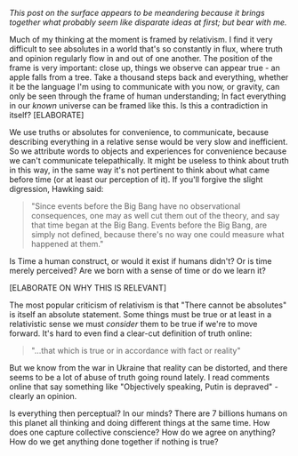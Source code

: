 _This post on the surface appears to be meandering because it brings together what probably seem like disparate ideas at first; but bear with me._

Much of my thinking at the moment is framed by relativism. I find it very difficult to see absolutes in a world that's so constantly in flux, where truth and opinion regularly flow in and out of one another. The position of the frame is very important: close up, things we observe can appear true - an apple falls from a tree. Take a thousand steps back and everything, whether it be the language I'm using to communicate with you now, or gravity, can only be seen through the frame of human understanding; In fact everything in our _known_ universe can be framed like this. Is this a contradiction in itself? [ELABORATE]

We use truths or absolutes for convenience, to communicate, because describing everything in a relative sense would be very slow and inefficient. So we attribute words to objects and experiences for convenience because we can't communicate telepathically. It might be useless to think about truth in this way, in the same way it's not pertinent to think about what came before time (or at least our perception of it). If you'll forgive the slight digression, Hawking said:

> "Since events before the Big Bang have no observational consequences, one may as well cut them out of the theory, and say that time began at the Big Bang. Events before the Big Bang, are simply not defined, because there's no way one could measure what happened at them."

Is Time a human construct, or would it exist if humans didn't? Or is time merely perceived? Are we born with a sense of time or do we learn it?

[ELABORATE ON WHY THIS IS RELEVANT]

The most popular criticism of relativism is that "There cannot be absolutes" is itself an absolute statement. Some things must be true or at least in a relativistic sense we must _consider_ them to be true if we're to move forward. It's hard to even find a clear-cut definition of truth online:

> "...that which is true or in accordance with fact or reality"

But we know from the war in Ukraine that reality can be distorted, and there seems to be a lot of abuse of truth going round lately. I read comments online that say something like "Objectively speaking, Putin is depraved" - clearly an opinion.

Is everything then perceptual? In our minds? There are 7 billions humans on this planet all thinking and doing different things at the same time. How does one capture collective conscience? How do we agree on anything? How do we get anything done together if nothing is true?



